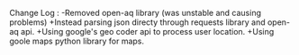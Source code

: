 Change Log :
-Removed open-aq library (was unstable and causing problems)
+Instead parsing json directy through requests library and open-aq api.
+Using google's geo coder api to process user location.
+Using goole maps python library for maps.